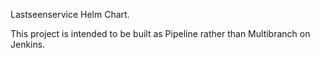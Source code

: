 Lastseenservice Helm Chart.

This project is intended to be built as Pipeline rather than
Multibranch on Jenkins.